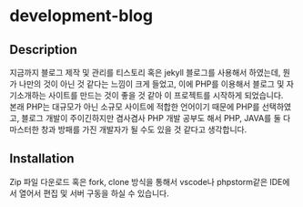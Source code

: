 # development-blog

## Description
지금까지 블로그 제작 및 관리를 티스토리 혹은 jekyll 블로그를 사용해서 하였는데, 뭔가 나만의 것이 아닌 것 같다는 느낌이 크게 들었고, 이에 PHP를 이용해서 블로그 및 자기소개하는 사이트를
만드는 것이 좋을 것 같아 이 프로젝트를 시작하게 되었습니다.<br>
본래 PHP는 대규모가 아닌 소규모 사이트에 적합한 언어이기 때문에 PHP를 선택하였고, 블로그 개발이 주이긴하지만 겸사겸사 PHP 개발 공부도 해서 PHP, JAVA를 둘 다 마스터한 창과 방패를 가진
개발자가 될 수도 있을 것 같다고 생각합니다.

## Installation
Zip 파일 다운로드 혹은 fork, clone 방식을 통해서 vscode나 phpstorm같은 IDE에서 열어서 편집 및 서버 구동을 하실 수 있습니다.<br>
